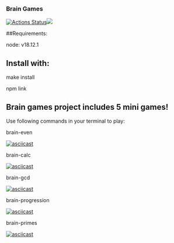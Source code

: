 ### Brain Games
[![Actions Status](https://github.com/imakepizza/frontend-project-44/workflows/hexlet-check/badge.svg)](https://github.com/imakepizza/frontend-project-44/actions)<a href="https://codeclimate.com/github/imakepizza/frontend-project-44/maintainability"><img src="https://api.codeclimate.com/v1/badges/769b7b913bdb4f834bf7/maintainability" /></a>


##Requirements:

node: v18.12.1

## Install with:

make install

npm link

## Brain games project includes 5 mini games!
Use following commands in your terminal to play:

brain-even

[![asciicast](https://asciinema.org/a/KIKciCi8JPqhOrKycGXUtiNQd.svg)](https://asciinema.org/a/KIKciCi8JPqhOrKycGXUtiNQd)

brain-calc

[![asciicast](https://asciinema.org/a/KIKciCi8JPqhOrKycGXUtiNQd.svg)](https://asciinema.org/a/CqcovqpGXKOwawt0wYXYeYLMK)

brain-gcd

[![asciicast](https://asciinema.org/a/KIKciCi8JPqhOrKycGXUtiNQd.svg)](https://asciinema.org/a/vVQ6GZNDojZOrCpEKqD9bybpQ)

brain-progression

[![asciicast](https://asciinema.org/a/KIKciCi8JPqhOrKycGXUtiNQd.svg)](https://asciinema.org/a/IfsZEOtG7pyr1VnjWMO3RUtnR)


brain-primes

[![asciicast](https://asciinema.org/a/KIKciCi8JPqhOrKycGXUtiNQd.svg)](https://asciinema.org/a/fiXnoNgBIeoqEJYCgXuP7M2PG)